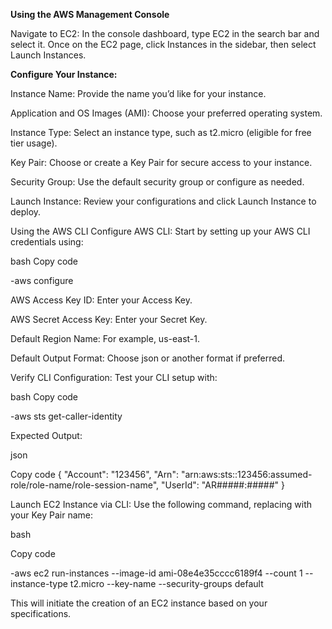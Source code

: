 **Using the AWS Management Console**

Navigate to EC2: In the console dashboard, type EC2 in the search bar and select it. Once on the EC2 page, click Instances in the sidebar, then select Launch Instances.

**Configure Your Instance:**

Instance Name: Provide the name you’d like for your instance.

Application and OS Images (AMI): Choose your preferred operating system.

Instance Type: Select an instance type, such as t2.micro (eligible for free tier usage).

Key Pair: Choose or create a Key Pair for secure access to your instance.

Security Group: Use the default security group or configure as needed.

Launch Instance: Review your configurations and click Launch Instance to deploy.

Using the AWS CLI
Configure AWS CLI: Start by setting up your AWS CLI credentials using:

bash
Copy code

-aws configure

AWS Access Key ID: Enter your Access Key.

AWS Secret Access Key: Enter your Secret Key.

Default Region Name: For example, us-east-1.

Default Output Format: Choose json or another format if preferred.

Verify CLI Configuration: Test your CLI setup with:

bash
Copy code

-aws sts get-caller-identity

Expected Output:

json

Copy code
{
   "Account": "123456",
   "Arn": "arn:aws:sts::123456:assumed-role/role-name/role-session-name",
   "UserId": "AR#####:#####"
}

Launch EC2 Instance via CLI: Use the following command, replacing <Key-Pair-Name> with your Key Pair name:

bash

Copy code

-aws ec2 run-instances --image-id ami-08e4e35cccc6189f4 --count 1 --instance-type t2.micro --key-name <Key-Pair-Name> --security-groups default

This will initiate the creation of an EC2 instance based on your specifications.






